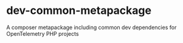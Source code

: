 # dev-common-metapackage
A composer metapackage including common dev dependencies for OpenTelemetry PHP projects
